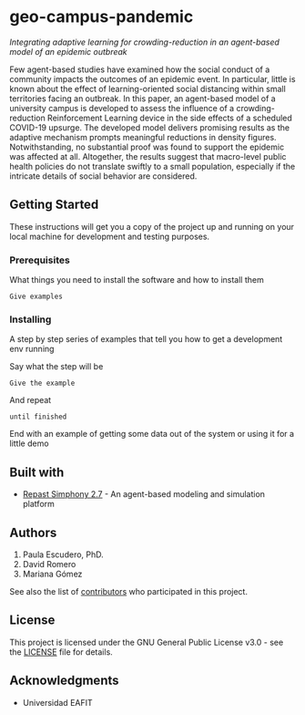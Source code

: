 # geo-campus-pandemic

*Integrating adaptive learning for crowding-reduction in an agent-based model of an epidemic outbreak*

Few agent-based studies have examined how the social conduct of a community impacts the outcomes of an epidemic event. In particular, little is known about the effect of learning-oriented social distancing within small territories facing an outbreak. In this paper, an agent-based model of a university campus is developed to assess the influence of a crowding-reduction Reinforcement Learning device in the side effects of a scheduled COVID-19 upsurge. The developed model delivers promising results as the adaptive mechanism prompts meaningful reductions in density figures. Notwithstanding, no substantial proof was found to support the epidemic was affected at all. Altogether, the results suggest that macro-level public health policies do not translate swiftly to a small population, especially if the intricate details of social behavior are considered.

## Getting Started

These instructions will get you a copy of the project up and running on your local machine for development and testing purposes.

### Prerequisites

What things you need to install the software and how to install them

```
Give examples
```

### Installing

A step by step series of examples that tell you how to get a development env running

Say what the step will be

```
Give the example
```

And repeat

```
until finished
```

End with an example of getting some data out of the system or using it for a little demo

## Built with

* [Repast Simphony 2.7](https://repast.github.io/) - An agent-based modeling and simulation platform

## Authors

1. Paula Escudero, PhD.
2. David Romero
3. Mariana Gómez

See also the list of [contributors](https://github.com/dromero1/GeoCampusPandemic/contributors) who participated in this project.

## License

This project is licensed under the GNU General Public License v3.0 - see the [LICENSE](LICENSE) file for details.

## Acknowledgments

* Universidad EAFIT
